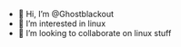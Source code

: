 - 👋 Hi, I’m @Ghostblackout
- 👀 I’m interested in linux
- 💞️ I’m looking to collaborate on linux stuff

<!---
Ghostblackout/Ghostblackout is a ✨ special ✨ repository because its `README.md` (this file) appears on your GitHub profile.
You can click the Preview link to take a look at your changes.
--->
